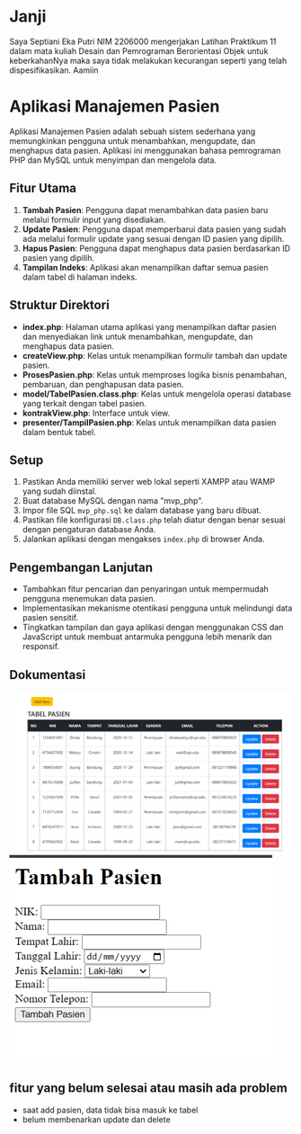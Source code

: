 # Janji 
Saya Septiani Eka Putri NIM 2206000 mengerjakan Latihan Praktikum 11 dalam mata kuliah Desain dan Pemrograman Berorientasi Objek untuk keberkahanNya maka saya tidak melakukan kecurangan seperti yang telah dispesifikasikan. Aamiin

# Aplikasi Manajemen Pasien

Aplikasi Manajemen Pasien adalah sebuah sistem sederhana yang memungkinkan pengguna untuk menambahkan, mengupdate, dan menghapus data pasien. Aplikasi ini menggunakan bahasa pemrograman PHP dan MySQL untuk menyimpan dan mengelola data.

## Fitur Utama

1. **Tambah Pasien**: Pengguna dapat menambahkan data pasien baru melalui formulir input yang disediakan.
2. **Update Pasien**: Pengguna dapat memperbarui data pasien yang sudah ada melalui formulir update yang sesuai dengan ID pasien yang dipilih.
3. **Hapus Pasien**: Pengguna dapat menghapus data pasien berdasarkan ID pasien yang dipilih.
4. **Tampilan Indeks**: Aplikasi akan menampilkan daftar semua pasien dalam tabel di halaman indeks.

## Struktur Direktori

- **index.php**: Halaman utama aplikasi yang menampilkan daftar pasien dan menyediakan link untuk menambahkan, mengupdate, dan menghapus data pasien.
- **createView.php**: Kelas untuk menampilkan formulir tambah dan update pasien.
- **ProsesPasien.php**: Kelas untuk memproses logika bisnis penambahan, pembaruan, dan penghapusan data pasien.
- **model/TabelPasien.class.php**: Kelas untuk mengelola operasi database yang terkait dengan tabel pasien.
- **kontrakView.php**: Interface untuk view.
- **presenter/TampilPasien.php**: Kelas untuk menampilkan data pasien dalam bentuk tabel.

## Setup

1. Pastikan Anda memiliki server web lokal seperti XAMPP atau WAMP yang sudah diinstal.
2. Buat database MySQL dengan nama "mvp_php".
3. Impor file SQL `mvp_php.sql` ke dalam database yang baru dibuat.
4. Pastikan file konfigurasi `DB.class.php` telah diatur dengan benar sesuai dengan pengaturan database Anda.
5. Jalankan aplikasi dengan mengakses `index.php` di browser Anda.

## Pengembangan Lanjutan

- Tambahkan fitur pencarian dan penyaringan untuk mempermudah pengguna menemukan data pasien.
- Implementasikan mekanisme otentikasi pengguna untuk melindungi data pasien sensitif.
- Tingkatkan tampilan dan gaya aplikasi dengan menggunakan CSS dan JavaScript untuk membuat antarmuka pengguna lebih menarik dan responsif.

## Dokumentasi 
![dokum1](image.png)
![Dokum2](image-1.png)

## fitur yang belum selesai atau masih ada problem
- saat add pasien, data tidak bisa masuk ke tabel
- belum membenarkan update dan delete